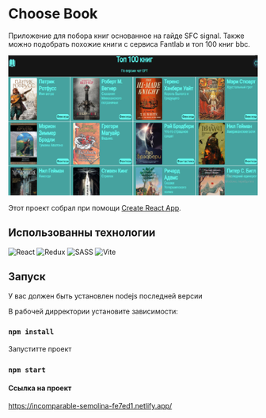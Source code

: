 # Choose Book

Приложение для побора книг основанное на  гайде SFC signal. Также можно подобрать похожие книги c сервиса Fantlab и топ 100 книг bbc.

<img src="./public/bookReadmi.bmp">

Этот проект собрал при помощи [Create React App](https://github.com/facebook/create-react-app).

## Использованны технологии

![React](https://img.shields.io/badge/react-%2320232a.svg?style=for-the-badge&logo=react&logoColor=%2361DAFB)
![Redux](https://img.shields.io/badge/redux-%23593d88.svg?style=for-the-badge&logo=redux&logoColor=white)
![SASS](https://img.shields.io/badge/SASS-hotpink.svg?style=for-the-badge&logo=SASS&logoColor=white)
![Vite](https://img.shields.io/badge/vite-%23646CFF.svg?style=for-the-badge&logo=vite&logoColor=white)


## Запуск

У вас должен быть установлен nodejs последней версии

В рабочей дирректории установите зависимости:

### `npm install`

Запуститте проект

### `npm start`

#### Ссылка на проект
https://incomparable-semolina-fe7ed1.netlify.app/
